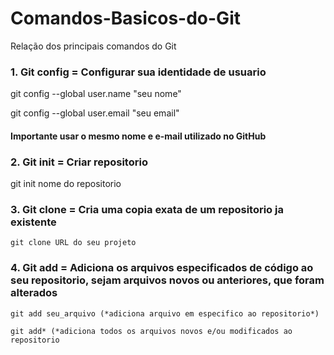 # Comandos-Basicos-do-Git
Relação dos principais comandos do Git


### 1. Git config = Configurar sua identidade de usuario 
   git config --global user.name "seu nome"
  
   git config --global user.email "seu email"
   
#### Importante usar o mesmo nome e e-mail utilizado no GitHub 

### 2. Git init = Criar repositorio 
   git init nome do repositorio
   
### 3. Git clone = Cria uma copia exata de um repositorio ja existente
    git clone URL do seu projeto
    
### 4. Git add = Adiciona os arquivos especificados de código ao seu repositorio, sejam arquivos novos ou anteriores, que foram alterados
    git add seu_arquivo (*adiciona arquivo em especifico ao repositorio*)
    
    git add* (*adiciona todos os arquivos novos e/ou modificados ao repositorio 
